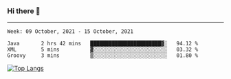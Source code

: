 ### Hi there 👋
---
<!--START_SECTION:waka-->
```text
Week: 09 October, 2021 - 15 October, 2021

Java       2 hrs 42 mins   ███████████████████████▓░   94.12 % 
XML        5 mins          ▓░░░░░░░░░░░░░░░░░░░░░░░░   03.32 % 
Groovy     3 mins          ▒░░░░░░░░░░░░░░░░░░░░░░░░   01.80 % 
```
<!--END_SECTION:waka-->

[![Top Langs](https://github-readme-stats.vercel.app/api/top-langs/?username=HyunAh-iia&layout=compact)](https://github.com/anuraghazra/github-readme-stats)
<!--
**HyunAh-iia/HyunAh-iia** is a ✨ _special_ ✨ repository because its `README.md` (this file) appears on your GitHub profile.

Here are some ideas to get you started:

- 🔭 I’m currently working on ...
- 🌱 I’m currently learning ...
- 👯 I’m looking to collaborate on ...
- 🤔 I’m looking for help with ...
- 💬 Ask me about ...
- 📫 How to reach me: ...
- 😄 Pronouns: ...
- ⚡ Fun fact: ...
-->
